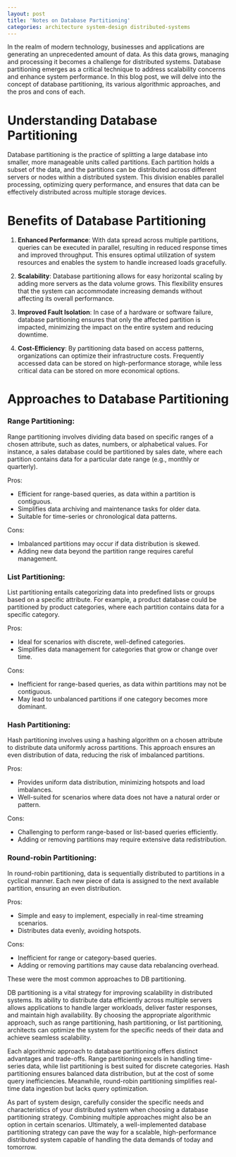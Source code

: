 ```yaml
---
layout: post
title: 'Notes on Database Partitioning'
categories: architecture system-design distributed-systems
---
```


In the realm of modern technology, businesses and applications are generating an unprecedented amount of data. As this data grows, managing and processing it becomes a challenge for distributed systems. Database partitioning emerges as a critical technique to address scalability concerns and enhance system performance. In this blog post, we will delve into the concept of database partitioning, its various algorithmic approaches, and the pros and cons of each.

# Understanding Database Partitioning

Database partitioning is the practice of splitting a large database into smaller, more manageable units called partitions. Each partition holds a subset of the data, and the partitions can be distributed across different servers or nodes within a distributed system. This division enables parallel processing, optimizing query performance, and ensures that data can be effectively distributed across multiple storage devices.

# Benefits of Database Partitioning

1. **Enhanced Performance**: With data spread across multiple partitions, queries can be executed in parallel, resulting in reduced response times and improved throughput. This ensures optimal utilization of system resources and enables the system to handle increased loads gracefully.

2. **Scalability**: Database partitioning allows for easy horizontal scaling by adding more servers as the data volume grows. This flexibility ensures that the system can accommodate increasing demands without affecting its overall performance.

3. **Improved Fault Isolation**: In case of a hardware or software failure, database partitioning ensures that only the affected partition is impacted, minimizing the impact on the entire system and reducing downtime.

4. **Cost-Efficiency**: By partitioning data based on access patterns, organizations can optimize their infrastructure costs. Frequently accessed data can be stored on high-performance storage, while less critical data can be stored on more economical options.

# Approaches to Database Partitioning

### Range Partitioning:

Range partitioning involves dividing data based on specific ranges of a chosen attribute, such as dates, numbers, or alphabetical values. For instance, a sales database could be partitioned by sales date, where each partition contains data for a particular date range (e.g., monthly or quarterly).

Pros:

- Efficient for range-based queries, as data within a partition is contiguous.
- Simplifies data archiving and maintenance tasks for older data.
- Suitable for time-series or chronological data patterns.

Cons:

- Imbalanced partitions may occur if data distribution is skewed.
- Adding new data beyond the partition range requires careful management.

### List Partitioning:

List partitioning entails categorizing data into predefined lists or groups based on a specific attribute. For example, a product database could be partitioned by product categories, where each partition contains data for a specific category.

Pros:

- Ideal for scenarios with discrete, well-defined categories.
- Simplifies data management for categories that grow or change over time.

Cons:

- Inefficient for range-based queries, as data within partitions may not be contiguous.
- May lead to unbalanced partitions if one category becomes more dominant.

### Hash Partitioning:

Hash partitioning involves using a hashing algorithm on a chosen attribute to distribute data uniformly across partitions. This approach ensures an even distribution of data, reducing the risk of imbalanced partitions.

Pros:

- Provides uniform data distribution, minimizing hotspots and load imbalances.
- Well-suited for scenarios where data does not have a natural order or pattern.

Cons:

- Challenging to perform range-based or list-based queries efficiently.
- Adding or removing partitions may require extensive data redistribution.

### Round-robin Partitioning:

In round-robin partitioning, data is sequentially distributed to partitions in a cyclical manner. Each new piece of data is assigned to the next available partition, ensuring an even distribution.

Pros:

- Simple and easy to implement, especially in real-time streaming scenarios.
- Distributes data evenly, avoiding hotspots.

Cons:

- Inefficient for range or category-based queries.
- Adding or removing partitions may cause data rebalancing overhead.

These were the most common approaches to DB partitioning.

DB partitioning is a vital strategy for improving scalability in distributed systems. Its ability to distribute data efficiently across multiple servers allows applications to handle larger workloads, deliver faster responses, and maintain high availability. By choosing the appropriate algorithmic approach, such as range partitioning, hash partitioning, or list partitioning, architects can optimize the system for the specific needs of their data and achieve seamless scalability.

Each algorithmic approach to database partitioning offers distinct advantages and trade-offs. Range partitioning excels in handling time-series data, while list partitioning is best suited for discrete categories. Hash partitioning ensures balanced data distribution, but at the cost of some query inefficiencies. Meanwhile, round-robin partitioning simplifies real-time data ingestion but lacks query optimization.

As part of system design, carefully consider the specific needs and characteristics of your distributed system when choosing a database partitioning strategy. Combining multiple approaches might also be an option in certain scenarios. Ultimately, a well-implemented database partitioning strategy can pave the way for a scalable, high-performance distributed system capable of handling the data demands of today and tomorrow.
